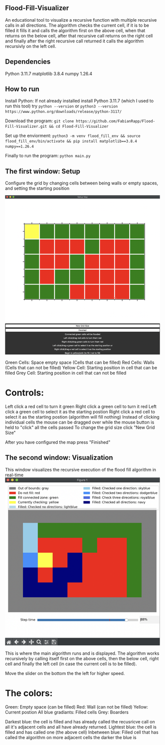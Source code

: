 ## Flood-Fill-Visualizer
An educational tool to visualize a recursive function with multiple recursive calls in all directions.
The algorithm checks the current cell, if it is to be filled it fills it and calls the algorithm first on the above cell, when that returns on the below cell, after that recursive call returns on the right cell and finally after the right recursive call returned it calls the algorithm  recursivly on the left cell.

## Dependencies
Python 3.11.7
matplotlib                3.8.4
numpy                     1.26.4

## How to run

Install Python: If not already installed install Python 3.11.7 (which I used to run this tool)
try `python --version` or `python3 --version`
`https://www.python.org/downloads/release/python-3117/`

Download the program:
`git clone https://github.com/FabianRapp/Flood-Fill-Visualizer.git && cd Flood-Fill-Visualizer`

Set up the enviorment:
`python3 -m venv flood_fill_env && source flood_fill_env/bin/activate && pip install matplotlib==3.8.4 numpy==1.26.4`

Finally to run the program:
`python main.py`


## The first window: Setup
Configure the grid by changing cells between being walls or empty spaces, and setting the starting position

![Setup window](images/Flood-Fill-Visualizer-Setup.png)

Green Cells: Space empty space (Cells that can be filled)
Red Cells: Walls (Cells that can not be filled)
Yellow Cell: Starting position in cell that can be filled
Grey Cell: Starting position in cell that can not be filled

# Controls:
Left click a red cell to turn it green
Right click a green cell to turn it red
Left click a green cell to select it as the starting postion
Right click a red cell to select it as the starting postion (algorithm will fill nothing)
Instead of clicking individual cells the mouse can be dragged over while the mouse button is held to "click" all the cells passed
To change the grid size click "New Grid Size"

After you have configured the map press "Finished"


## The second window: Visualization
This window visualizes the recursive execution of the flood fill algorithm in real-time
![Visualization window](images/Flood-Fill-Visualizer.png)

This is where the main algorithm runs and is displayed.
The algorithm works recursively by calling itself first on the above cells, then the below cell, right cell and finally the left cell (in case the current cell is to be filled).

Move the slider on the bottom the the left for higher speed.

# The colors:
Green: Empty space (can be filled)
Red: Wall (can not be filled)
Yellow: Current postion
All blue gradiants: Filled cells
Grey: Boarders

Darkest blue: the cell is filled and has already called the recusricve call on all it's adjacent cells and all have already returned.
Lightest blue: the cell is filled and has called one (the above cell)
Inbetween blue: Filled cell that has called the algorithm on more adjacent cells the darker the blue is
